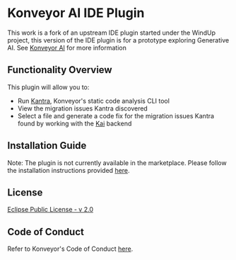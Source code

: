 
# Konveyor AI IDE Plugin

This work is a fork of an upstream IDE plugin started under the WindUp project, this version of the IDE plugin is for a prototype exploring Generative AI. See [Konveyor AI](https://github.com/konveyor-ecosystem/kai) for more information

## Functionality Overview

This plugin will allow you to:

- Run [Kantra](https://github.com/konveyor/kantra), Konveyor's static code analysis CLI tool
- View the migration issues Kantra discovered
- Select a file and generate a code fix for the migration issues Kantra found by working with the [Kai](https://github.com/konveyor-ecosystem/kai) backend

## Installation Guide 

Note: The plugin is not currently available in the marketplace. Please follow the installation instructions provided [here](docs/user-guide.md).
 
## License
[Eclipse Public License - v 2.0](LICENSE)

## Code of Conduct

Refer to Konveyor's Code of Conduct [here](https://github.com/konveyor/community/blob/main/CODE_OF_CONDUCT.md).


